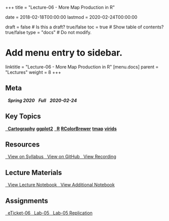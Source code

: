 +++
title = "Lecture-06 - More Map Production in R"

date = 2018-02-18T00:00:00
lastmod = 2020-02-24T00:00:00

draft = false  # Is this a draft? true/false
toc = true  # Show table of contents? true/false
type = "docs"  # Do not modify.

# Add menu entry to sidebar.
linktitle = "Lecture-06 - More Map Production in R"
[menu.docs]
  parent = "Lectures"
  weight = 8
+++

## Meta
<i class="meta-badge semester-sp19"><i class="far fa-calendar-alt fa-lg"></i>&nbsp; **Spring 2020** </i> 
<i class="meta-badge progress-full"><i class="fas fa-tasks fa-lg"></i>&nbsp; **Full** </i> 
<i class="meta-badge progress-update"><i class="far fa-clock fa-lg"></i>&nbsp; **2020-02-24** </i>

## Key Topics
<a class="meta-badge keyword" href="/docs/topic-index/#a-d"><i class="fas fa-tags fa-lg"></i>&nbsp; **Cartography**</a> 
<a class="meta-badge package" href="/docs/topic-index/#e-h"><i class="fas fa-archive fa-lg"></i> **ggplot2**</a> 
<a class="meta-badge tool" href="/docs/topic-index/#q-t"><i class="fas fa-wrench fa-lg"></i>&nbsp; **R**</a>
<a class="meta-badge package" href="/docs/topic-index/#q-t"><i class="fas fa-archive fa-lg"></i> **RColorBrewer**</a>
<a class="meta-badge package" href="/docs/topic-index/#q-t"><i class="fas fa-archive fa-lg"></i> **tmap**</a>
<a class="meta-badge package" href="/docs/topic-index/#u-z"><i class="fas fa-archive fa-lg"></i> **virids**</a>

## Resources
<a class="btn btn-outline-primary resource" href="https://slu-soc5650.github.io/syllabus/lecture-06-more-map-production-in-r.html" target="_blank"><i class="fas fa-book fa-lg"></i>&nbsp; View on Syllabus </a> 
<a class="btn btn-outline-primary resource" href="https://github.com/slu-soc5650/lecture-06" target="_blank"><i class="fab fa-github fa-lg"></i>&nbsp; View on GitHub </a> 
<a class="btn btn-outline-primary resource" href="https://slu.hosted.panopto.com/Panopto/Pages/Viewer.aspx?id=b045b855-6fe1-4a86-ab4e-ab640170ae3d" target="_blank"><i class="fas fa-video fa-lg"></i>&nbsp; View Recording</a>

## Lecture Materials
<a class="btn btn-outline-primary resource" href="http://slu-soc5650.github.io/lecture-06/index.nb.html" target="_blank"><i class="fab fa-markdown fa-lg"></i>&nbsp; View Lecture Notebook </a>
<a class="btn btn-outline-primary resource" href="http://slu-soc5650.github.io/lecture-06/additional-examples.nb.html" target="_blank"><i class="fab fa-markdown fa-lg"></i>&nbsp; View Additional Notebook </a>

## Assignments
<a class="btn btn-outline-primary resource" href="https://forms.gle/7wnbPpDD7uCbLFaf6" target="_blank"><i class="fab fa-google fa-lg"></i>&nbsp; eTicket-06 </a>
<a class="btn btn-outline-primary resource" href="https://github.com/slu-soc5650/lecture-06/blob/master/assignments/lab-05.pdf" target="_blank"><i class="fas fa-file-pdf fa-lg"></i>&nbsp; Lab-05 </a>
<a class="btn btn-outline-primary resource" href="https://github.com/slu-soc5650/lecture-06/blob/master/assignments/lab-05-replication/" target="_blank"><i class="fas fa-folder-open fa-lg"></i>&nbsp; Lab-05 Replication </a>
